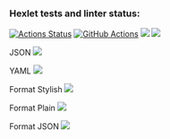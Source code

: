 ### Hexlet tests and linter status:
[![Actions Status](https://github.com/VladDB/java-project-lvl2/workflows/hexlet-check/badge.svg)](https://github.com/VladDB/java-project-lvl2/actions)
[![GitHub Actions](https://github.com/VladDB/java-project-lvl2/actions/workflows/github-actions.yml/badge.svg)](https://github.com/VladDB/java-project-lvl2/actions/workflows/github-actions.yml)
<a href="https://codeclimate.com/github/VladDB/java-project-lvl2/maintainability"><img src="https://api.codeclimate.com/v1/badges/fcedc143774a453498d3/maintainability" /></a>
<a href="https://codeclimate.com/github/VladDB/java-project-lvl2/test_coverage"><img src="https://api.codeclimate.com/v1/badges/fcedc143774a453498d3/test_coverage" /></a>

JSON
<a href="https://asciinema.org/a/Z6QfX4s7JjWLpUMKXoIv0RC0b" target="_blank"><img src="https://asciinema.org/a/Z6QfX4s7JjWLpUMKXoIv0RC0b.svg" /></a>

YAML
<a href="https://asciinema.org/a/fOhAbTlBqld19xlsGOvRgwtVu" target="_blank"><img src="https://asciinema.org/a/fOhAbTlBqld19xlsGOvRgwtVu.svg" /></a>

Format Stylish
<a href="https://asciinema.org/a/eDIM4zk9WVqgm0cuvitSrCAst" target="_blank"><img src="https://asciinema.org/a/eDIM4zk9WVqgm0cuvitSrCAst.svg" /></a>

Format Plain
<a href="https://asciinema.org/a/WlYDjVXRATZeyXBG6b7WNejXN" target="_blank"><img src="https://asciinema.org/a/WlYDjVXRATZeyXBG6b7WNejXN.svg" /></a>

Format JSON
<a href="https://asciinema.org/a/8iBlXEZ6yTs0TRsEnOhTYgltZ" target="_blank"><img src="https://asciinema.org/a/8iBlXEZ6yTs0TRsEnOhTYgltZ.svg" /></a>